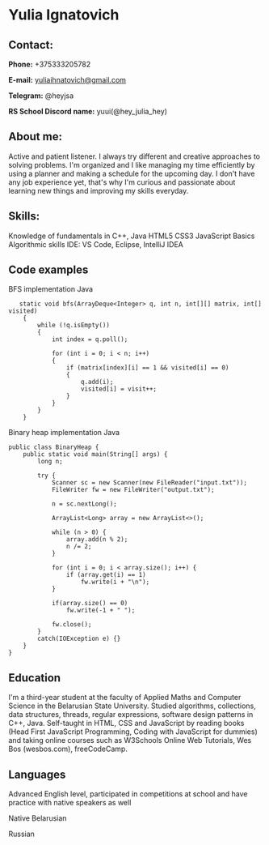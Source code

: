 # Yulia Ignatovich

## Contact: 
**Phone:** +375333205782

**E-mail:** yuliaihnatovich@gmail.com

**Telegram:** @heyjsa

**RS School Discord name:** yuui(@hey_julia_hey)

## About me:
Active and patient listener. 
I always try different and creative approaches to solving problems. 
I'm organized and I like managing my time efficiently by using a planner and making a schedule for the upcoming day.
I don't have any job experience yet, that's why I'm curious and passionate about learning new things and improving my skills everyday.

## Skills:
Knowledge of fundamentals in C++, Java
HTML5
CSS3
JavaScript Basics
Algorithmic skills
IDE: VS Code, Eclipse, IntelliJ IDEA

## Code examples

BFS implementation Java

```
   static void bfs(ArrayDeque<Integer> q, int n, int[][] matrix, int[] visited)
    {
        while (!q.isEmpty())
        {
            int index = q.poll();

            for (int i = 0; i < n; i++)
            {
                if (matrix[index][i] == 1 && visited[i] == 0)
                {
                    q.add(i);
                    visited[i] = visit++;
                }
            }
        }
    }
```
Binary heap implementation Java
```
public class BinaryHeap {
    public static void main(String[] args) {
        long n;

        try {
            Scanner sc = new Scanner(new FileReader("input.txt"));
            FileWriter fw = new FileWriter("output.txt");

            n = sc.nextLong();

            ArrayList<Long> array = new ArrayList<>();

            while (n > 0) {
                array.add(n % 2);
                n /= 2;
            }

            for (int i = 0; i < array.size(); i++) {
                if (array.get(i) == 1)
                    fw.write(i + "\n");
            }

            if(array.size() == 0)
                fw.write(-1 + " ");

            fw.close();
        }
        catch(IOException e) {}
    }
}
```

## Education
I'm a third-year student at the faculty of Applied Maths and Computer Science in the Belarusian State University.
Studied algorithms, collections, data structures, threads, regular expressions, software design patterns in C++, Java.
Self-taught in HTML, CSS and JavaScript by reading books (Head First JavaScript Programming, Coding with JavaScript for dummies) and taking online courses such as
W3Schools Online Web Tutorials, Wes Bos (wesbos.com), freeCodeCamp.

## Languages
Advanced English level, participated in competitions at school and have practice with native speakers as well

Native Belarusian

Russian

